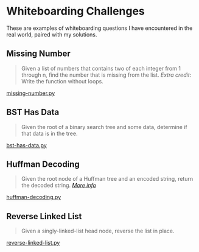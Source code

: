 # Whiteboarding Challenges

These are examples of whiteboarding questions I have encountered in the real world, paired with my solutions.

## Missing Number
>Given a list of numbers that contains two of each integer from 1 through n, find the number that is missing from the list.
>*Extra credit*: Write the function without loops.

[missing-number.py](whiteboarding-challenges/missing-number/missing-number.py)

## BST Has Data
>Given the root of a binary search tree and some data, determine if that data is in the tree.

[bst-has-data.py](whiteboarding-challenges/bst-has-data/bst-has-data.py)

## Huffman Decoding
>Given the root node of a Huffman tree and an encoded string, return the decoded string. [*More info*](https://en.wikipedia.org/wiki/Huffman_coding)

[huffman-decoding.py](whiteboarding-challenges/huffman-decoding/huffman-decoding.py)

## Reverse Linked List
>Given a singly-linked-list head node, reverse the list in place.

[reverse-linked-list.py](whiteboarding-challenges/reverse-linked-list/reverse-linked-list.py)
